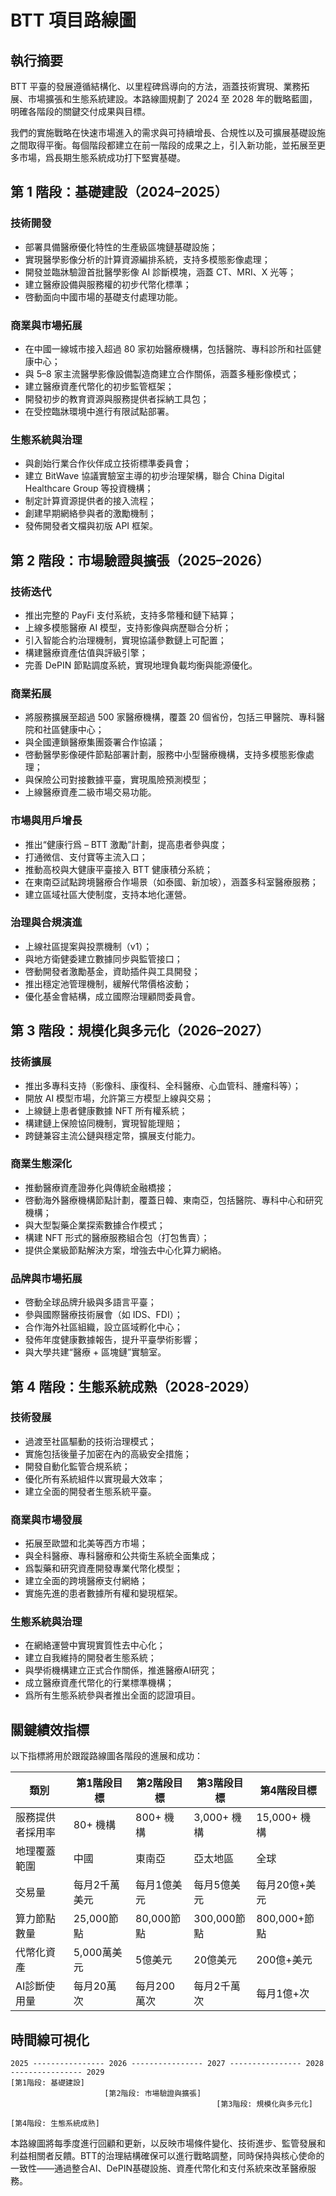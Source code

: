 # BTT 項目路線圖

## 執行摘要

BTT 平臺的發展遵循結構化、以里程碑爲導向的方法，涵蓋技術實現、業務拓展、市場擴張和生態系統建設。本路線圖規劃了 2024 至 2028 年的戰略藍圖，明確各階段的關鍵交付成果與目標。

我們的實施戰略在快速市場進入的需求與可持續增長、合規性以及可擴展基礎設施之間取得平衡。每個階段都建立在前一階段的成果之上，引入新功能，並拓展至更多市場，爲長期生態系統成功打下堅實基礎。

## 第 1 階段：基礎建設（2024–2025）

### 技術開發
- 部署具備醫療優化特性的生產級區塊鏈基礎設施；
- 實現醫學影像分析的計算資源編排系統，支持多模態影像處理；
- 開發並臨牀驗證首批醫學影像 AI 診斷模塊，涵蓋 CT、MRI、X 光等；
- 建立醫療設備與服務權的初步代幣化標準；
- 啓動面向中國市場的基礎支付處理功能。

### 商業與市場拓展
- 在中國一線城市接入超過 80 家初始醫療機構，包括醫院、專科診所和社區健康中心；
- 與 5–8 家主流醫學影像設備製造商建立合作關係，涵蓋多種影像模式；
- 建立醫療資產代幣化的初步監管框架；
- 開發初步的教育資源與服務提供者採納工具包；
- 在受控臨牀環境中進行有限試點部署。

### 生態系統與治理
- 與創始行業合作伙伴成立技術標準委員會；
- 建立 BitWave 協議實驗室主導的初步治理架構，聯合 China Digital Healthcare Group 等投資機構；
- 制定計算資源提供者的接入流程；
- 創建早期網絡參與者的激勵機制；
- 發佈開發者文檔與初版 API 框架。

## 第 2 階段：市場驗證與擴張（2025–2026）

### 技術迭代
- 推出完整的 PayFi 支付系統，支持多幣種和鏈下結算；
- 上線多模態醫療 AI 模型，支持影像與病歷聯合分析；
- 引入智能合約治理機制，實現協議參數鏈上可配置；
- 構建醫療資產估值與評級引擎；
- 完善 DePIN 節點調度系統，實現地理負載均衡與能源優化。

### 商業拓展
- 將服務擴展至超過 500 家醫療機構，覆蓋 20 個省份，包括三甲醫院、專科醫院和社區健康中心；
- 與全國連鎖醫療集團簽署合作協議；
- 啓動醫學影像硬件節點部署計劃，服務中小型醫療機構，支持多模態影像處理；
- 與保險公司對接數據平臺，實現風險預測模型；
- 上線醫療資產二級市場交易功能。

### 市場與用戶增長
- 推出“健康行爲 – BTT 激勵”計劃，提高患者參與度；
- 打通微信、支付寶等主流入口；
- 推動高校與大健康平臺接入 BTT 健康積分系統；
- 在東南亞試點跨境醫療合作場景（如泰國、新加坡），涵蓋多科室醫療服務；
- 建立區域社區大使制度，支持本地化運營。

### 治理與合規演進
- 上線社區提案與投票機制（v1）；
- 與地方衛健委建立數據同步與監管接口；
- 啓動開發者激勵基金，資助插件與工具開發；
- 推出穩定池管理機制，緩解代幣價格波動；
- 優化基金會結構，成立國際治理顧問委員會。

## 第 3 階段：規模化與多元化（2026–2027）

### 技術擴展
- 推出多專科支持（影像科、康復科、全科醫療、心血管科、腫瘤科等）；
- 開放 AI 模型市場，允許第三方模型上線與交易；
- 上線鏈上患者健康數據 NFT 所有權系統；
- 構建鏈上保險協同機制，實現智能理賠；
- 跨鏈兼容主流公鏈與穩定幣，擴展支付能力。

### 商業生態深化
- 推動醫療資產證券化與傳統金融橋接；
- 啓動海外醫療機構節點計劃，覆蓋日韓、東南亞，包括醫院、專科中心和研究機構；
- 與大型製藥企業探索數據合作模式；
- 構建 NFT 形式的醫療服務組合包（打包售賣）；
- 提供企業級節點解決方案，增強去中心化算力網絡。

### 品牌與市場拓展
- 啓動全球品牌升級與多語言平臺；
- 參與國際醫療技術展會（如 IDS、FDI）；
- 合作海外社區組織，設立區域孵化中心；
- 發佈年度健康數據報告，提升平臺學術影響；
- 與大學共建“醫療 + 區塊鏈”實驗室。


## 第 4 階段：生態系統成熟（2028-2029）

### 技術發展
- 過渡至社區驅動的技術治理模式；
- 實施包括後量子加密在內的高級安全措施；
- 開發自動化監管合規系統；
- 優化所有系統組件以實現最大效率；
- 建立全面的開發者生態系統平臺。

### 商業與市場發展
- 拓展至歐盟和北美等西方市場；
- 與全科醫療、專科醫療和公共衛生系統全面集成；
- 爲製藥和研究資產開發專業代幣化模型；
- 建立全面的跨境醫療支付網絡；
- 實施先進的患者數據所有權和變現框架。

### 生態系統與治理
- 在網絡運營中實現實質性去中心化；
- 建立自我維持的開發者生態系統；
- 與學術機構建立正式合作關係，推進醫療AI研究；
- 成立醫療資產代幣化的行業標準機構；
- 爲所有生態系統參與者推出全面的認證項目。

## 關鍵績效指標

以下指標將用於跟蹤路線圖各階段的進展和成功：

| 類別 | 第1階段目標 | 第2階段目標 | 第3階段目標 | 第4階段目標 |
|----------|---------------|----------------|----------------|----------------|
| 服務提供者採用率 | 80+ 機構 | 800+ 機構 | 3,000+ 機構 | 15,000+ 機構 |
| 地理覆蓋範圍 | 中國 | 東南亞 | 亞太地區 | 全球 |
| 交易量 | 每月2千萬美元 | 每月1億美元 | 每月5億美元 | 每月20億+美元 |
| 算力節點數量 | 25,000節點 | 80,000節點 | 300,000節點 | 800,000+節點 |
| 代幣化資產 | 5,000萬美元 | 5億美元 | 20億美元 | 200億+美元 |
| AI診斷使用量 | 每月20萬次 | 每月200萬次 | 每月2千萬次 | 每月1億+次 |

## 時間線可視化
```
2025 ---------------- 2026 ---------------- 2027 ---------------- 2028 ---------------- 2029
[第1階段: 基礎建設]
                     [第2階段: 市場驗證與擴張]
                                              [第3階段: 規模化與多元化]
                                                                       [第4階段: 生態系統成熟]
```

本路線圖將每季度進行回顧和更新，以反映市場條件變化、技術進步、監管發展和利益相關者反饋。BTT的治理結構確保可以進行戰略調整，同時保持與核心使命的一致性——通過整合AI、DePIN基礎設施、資產代幣化和支付系統來改革醫療服務。
